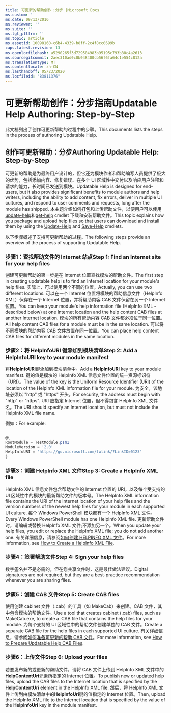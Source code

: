 ```yaml
---
title: 可更新的帮助创作：分步 |Microsoft Docs
ms.custom: ''
ms.date: 09/13/2016
ms.reviewer: ''
ms.suite: ''
ms.tgt_pltfrm: ''
ms.topic: article
ms.assetid: 10098160-c6b4-4339-b8ff-2c4f8cc0699b
caps.latest.revision: 13
ms.openlocfilehash: a5290265f3d729504983b95195c793b88c4a2613
ms.sourcegitcommit: 2aec310ad0c0b048400cb56f6fa64c1e554c812a
ms.translationtype: MT
ms.contentlocale: zh-CN
ms.lasthandoff: 05/23/2020
ms.locfileid: "83811376"
---
```

# <a name="updatable-help-authoring-step-by-step"></a><span data-ttu-id="caf4a-102">可更新帮助创作：分步指南</span><span class="sxs-lookup"><span data-stu-id="caf4a-102">Updatable Help Authoring: Step-by-Step</span></span>

<span data-ttu-id="caf4a-103">此文档列出了创作可更新帮助的过程中的步骤。</span><span class="sxs-lookup"><span data-stu-id="caf4a-103">This documents lists the steps in the process of authoring Updatable Help.</span></span>

## <a name="authoring-updatable-help-step-by-step"></a><span data-ttu-id="caf4a-104">创作可更新帮助：分步</span><span class="sxs-lookup"><span data-stu-id="caf4a-104">Authoring Updatable Help: Step-by-Step</span></span>

<span data-ttu-id="caf4a-105">可更新的帮助是为最终用户设计的，但它还为模块作者和帮助编写人员提供了极大的优势，包括添加内容、修复错误、在多个 UI 区域性中交付以及响应用户注释和请求的能力，长时间已发送到模块。</span><span class="sxs-lookup"><span data-stu-id="caf4a-105">Updatable Help is designed for end-users, but it also provides significant benefits to module authors and help writers, including the ability to add content, fix errors, deliver in multiple UI cultures, and respond to user comments and requests, long after the module has shipped.</span></span> <span data-ttu-id="caf4a-106">本主题介绍如何打包和上传帮助文件，以便用户可以使用[update-help](/powershell/module/Microsoft.PowerShell.Core/Update-Help)和[get-help](/powershell/module/Microsoft.PowerShell.Core/Save-Help) cmdlet 下载和安装帮助文件。</span><span class="sxs-lookup"><span data-stu-id="caf4a-106">This topic explains how you package and upload help files so that users can download and install them by using the [Update-Help](/powershell/module/Microsoft.PowerShell.Core/Update-Help) and [Save-Help](/powershell/module/Microsoft.PowerShell.Core/Save-Help) cmdlets.</span></span>

<span data-ttu-id="caf4a-107">以下步骤概述了支持可更新帮助的过程。</span><span class="sxs-lookup"><span data-stu-id="caf4a-107">The following steps provide an overview of the process of supporting Updatable Help.</span></span>

### <a name="step-1-find-an-internet-site-for-your-help-files"></a><span data-ttu-id="caf4a-108">步骤1：查找帮助文件的 Internet 站点</span><span class="sxs-lookup"><span data-stu-id="caf4a-108">Step 1: Find an Internet site for your help files</span></span>

<span data-ttu-id="caf4a-109">创建可更新帮助的第一步是在 Internet 位置查找模块的帮助文件。</span><span class="sxs-lookup"><span data-stu-id="caf4a-109">The first step in creating updatable help is to find an Internet location for your module's help files.</span></span> <span data-ttu-id="caf4a-110">实际上，可以使用两个不同的位置。</span><span class="sxs-lookup"><span data-stu-id="caf4a-110">Actually, you can use two different locations.</span></span> <span data-ttu-id="caf4a-111">可以在一个 Internet 位置将模块的帮助信息文件（HelpInfo XML）保存在一个 Internet 位置，并将帮助内容 CAB 文件保留在另一个 Internet 位置。</span><span class="sxs-lookup"><span data-stu-id="caf4a-111">You can keep your module's help information file (HelpInfo XML - described below) at one Internet location and the help content CAB files at another Internet location.</span></span> <span data-ttu-id="caf4a-112">模块的所有帮助内容 CAB 文件都必须位于同一位置。</span><span class="sxs-lookup"><span data-stu-id="caf4a-112">All help content CAB files for a module must be in the same location.</span></span> <span data-ttu-id="caf4a-113">可以将不同模块的帮助内容 CAB 文件放置在同一位置。</span><span class="sxs-lookup"><span data-stu-id="caf4a-113">You can place help content CAB files for different modules in the same location.</span></span>

### <a name="step-2-add-a-helpinfouri-key-to-your-module-manifest"></a><span data-ttu-id="caf4a-114">步骤2：将 HelpInfoURI 键添加到模块清单</span><span class="sxs-lookup"><span data-stu-id="caf4a-114">Step 2: Add a HelpInfoURI key to your module manifest</span></span>

<span data-ttu-id="caf4a-115">将**HelpInfoURI**键添加到模块清单中。</span><span class="sxs-lookup"><span data-stu-id="caf4a-115">Add a **HelpInfoURI** key to your module manifest.</span></span> <span data-ttu-id="caf4a-116">键的值是模块的 HelpInfo XML 信息文件位置的统一资源标识符（URI）。</span><span class="sxs-lookup"><span data-stu-id="caf4a-116">The value of the key is the Uniform Resource Identifier (URI) of the location of the HelpInfo XML information file for your module.</span></span> <span data-ttu-id="caf4a-117">为安全，该地址必须以 "http" 或 "https" 开头。</span><span class="sxs-lookup"><span data-stu-id="caf4a-117">For security, the address must begin with "http" or "https".</span></span> <span data-ttu-id="caf4a-118">URI 应指定 Internet 位置，但不得包含 HelpInfo XML 文件名。</span><span class="sxs-lookup"><span data-stu-id="caf4a-118">The URI should specify an Internet location, but must not include the HelpInfo XML file name.</span></span>

<span data-ttu-id="caf4a-119">例如：</span><span class="sxs-lookup"><span data-stu-id="caf4a-119">For example:</span></span>

```powershell

@{
RootModule = TestModule.psm1
ModuleVersion = '2.0'
HelpInfoURI = 'https://go.microsoft.com/fwlink/?LinkID=0123'
}
```

### <a name="step-3-create-a-helpinfo-xml-file"></a><span data-ttu-id="caf4a-120">步骤3：创建 HelpInfo XML 文件</span><span class="sxs-lookup"><span data-stu-id="caf4a-120">Step 3: Create a HelpInfo XML file</span></span>

<span data-ttu-id="caf4a-121">HelpInfo XML 信息文件包含帮助文件的 Internet 位置的 URI，以及每个受支持的 UI 区域性中的模块的最新帮助文件的版本号。</span><span class="sxs-lookup"><span data-stu-id="caf4a-121">The HelpInfo XML information file contains the URI of the Internet location of your help files and the version numbers of the newest help files for your module in each supported UI culture.</span></span> <span data-ttu-id="caf4a-122">每个 Windows PowerShell 模块都有一个 HelpInfo XML 文件。</span><span class="sxs-lookup"><span data-stu-id="caf4a-122">Every Windows PowerShell module has one HelpInfo XML file.</span></span> <span data-ttu-id="caf4a-123">更新帮助文件时，请编辑或替换 HelpInfo XML 文件;不添加另一个。</span><span class="sxs-lookup"><span data-stu-id="caf4a-123">When you update your help files, you edit or replace the HelpInfo XML file; you do not add another one.</span></span> <span data-ttu-id="caf4a-124">有关详细信息，请参阅[如何创建 HELPINFO XML 文件](./how-to-create-a-helpinfo-xml-file.md)。</span><span class="sxs-lookup"><span data-stu-id="caf4a-124">For more information, see [How to Create a HelpInfo XML File](./how-to-create-a-helpinfo-xml-file.md).</span></span>

### <a name="step-4-sign-your-help-files"></a><span data-ttu-id="caf4a-125">步骤4：签署帮助文件</span><span class="sxs-lookup"><span data-stu-id="caf4a-125">Step 4: Sign your help files</span></span>

<span data-ttu-id="caf4a-126">数字签名并不是必需的，但在您共享文件时，这是最佳做法建议。</span><span class="sxs-lookup"><span data-stu-id="caf4a-126">Digital signatures are not required, but they are a best-practice recommendation whenever you are sharing files.</span></span>

### <a name="step-5-create-cab-files"></a><span data-ttu-id="caf4a-127">步骤5：创建 CAB 文件</span><span class="sxs-lookup"><span data-stu-id="caf4a-127">Step 5: Create CAB files</span></span>

<span data-ttu-id="caf4a-128">使用创建 cabinet 文件（.cab）的工具（如 MakeCab）来创建。CAB 文件，其中包含模块的帮助文件。</span><span class="sxs-lookup"><span data-stu-id="caf4a-128">Use a tool that creates cabinet (.cab) files, such as MakeCab.exe, to create a .CAB file that contains the help files for your module.</span></span> <span data-ttu-id="caf4a-129">为每个支持的 UI 区域性中的帮助文件创建单独的 CAB 文件。</span><span class="sxs-lookup"><span data-stu-id="caf4a-129">Create a separate CAB file for the help files in each supported UI culture.</span></span> <span data-ttu-id="caf4a-130">有关详细信息，请参阅[如何准备可更新的帮助 CAB 文件](./how-to-prepare-updatable-help-cab-files.md)。</span><span class="sxs-lookup"><span data-stu-id="caf4a-130">For more information, see [How to Prepare Updatable Help CAB Files](./how-to-prepare-updatable-help-cab-files.md).</span></span>

### <a name="step-6-upload-your-files"></a><span data-ttu-id="caf4a-131">步骤6：上传文件</span><span class="sxs-lookup"><span data-stu-id="caf4a-131">Step 6: Upload your files</span></span>

<span data-ttu-id="caf4a-132">若要发布新的或更新的帮助文件，请将 CAB 文件上传到 HelpInfo XML 文件中的**HelpContentUri**元素所指定的 Internet 位置。</span><span class="sxs-lookup"><span data-stu-id="caf4a-132">To publish new or updated help files, upload the CAB files to the Internet location that is specified by the **HelpContentUri** element in the HelpInfo XML file.</span></span> <span data-ttu-id="caf4a-133">然后，将 HelpInfo XML 文件上传到由模块清单中的**HelpInfoUri**键的值指定的 Internet 位置。</span><span class="sxs-lookup"><span data-stu-id="caf4a-133">Then, upload the HelpInfo XML file to the Internet location that is specified by the value of the **HelpInfoUri** key in the module manifest.</span></span>

